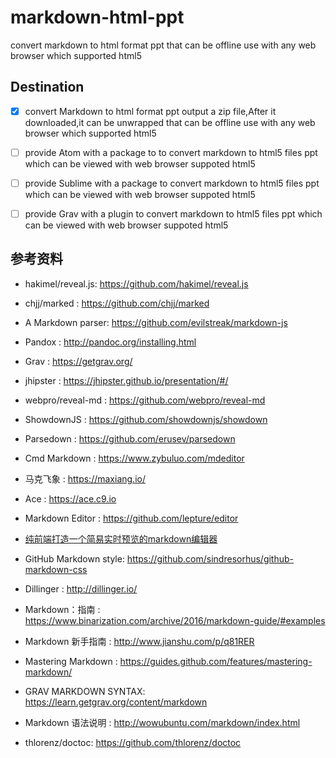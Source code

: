 # markdown-html-ppt

convert markdown to html format ppt that can be offline use with any web browser which supported html5


## Destination

- [x] convert Markdown to html format ppt output a zip file,After it downloaded,it can be unwrapped that can be offline use with any web browser which supported html5
- [ ] provide Atom with a package to to convert markdown to html5 files ppt which can be viewed with web browser suppoted html5
- [ ] provide Sublime with a package to convert markdown to html5 files ppt which can be viewed with web browser suppoted html5
- [ ] provide Grav with a plugin to convert markdown to html5 files ppt which can be viewed with web browser suppoted html5


## 参考资料
* hakimel/reveal.js: https://github.com/hakimel/reveal.js
* chjj/marked      : https://github.com/chjj/marked
* A Markdown parser: https://github.com/evilstreak/markdown-js
* Pandox           : http://pandoc.org/installing.html
* Grav             : https://getgrav.org/
* jhipster         : https://jhipster.github.io/presentation/#/
* webpro/reveal-md : https://github.com/webpro/reveal-md
* ShowdownJS       : https://github.com/showdownjs/showdown
* Parsedown        : https://github.com/erusev/parsedown

* Cmd Markdown     : https://www.zybuluo.com/mdeditor
* 马克飞象          : https://maxiang.io/
* Ace              : https://ace.c9.io
* Markdown Editor  : https://github.com/lepture/editor
* [纯前端打造一个简易实时预览的markdown编辑器](http://www.jianshu.com/p/d0eed194db65)
* GitHub Markdown style: https://github.com/sindresorhus/github-markdown-css
* Dillinger        : http://dillinger.io/

* Markdown：指南       : https://www.binarization.com/archive/2016/markdown-guide/#examples
* Markdown 新手指南    : http://www.jianshu.com/p/q81RER
* Mastering Markdown  : https://guides.github.com/features/mastering-markdown/
* GRAV MARKDOWN SYNTAX: https://learn.getgrav.org/content/markdown
* Markdown 语法说明    : http://wowubuntu.com/markdown/index.html

* thlorenz/doctoc: https://github.com/thlorenz/doctoc
